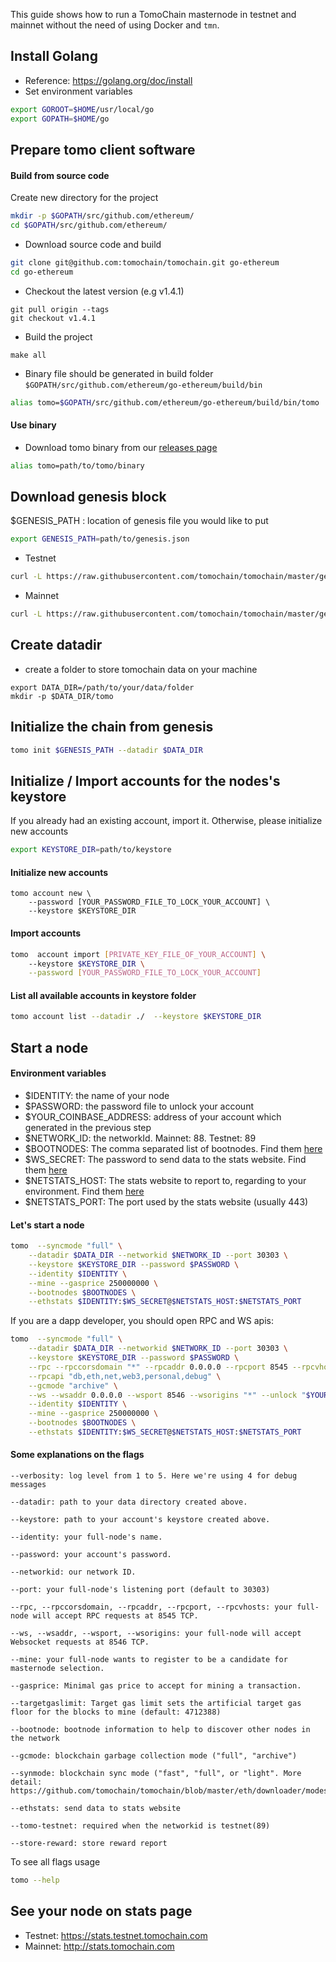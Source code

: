 This guide shows how to run a TomoChain masternode in testnet and 
mainnet without the need of using Docker and `tmn`.


## Install Golang
- Reference: https://golang.org/doc/install
- Set environment variables
  
```bash
export GOROOT=$HOME/usr/local/go
export GOPATH=$HOME/go
```
    
## Prepare tomo client software
#### Build from source code
Create new directory for the project
```bash
mkdir -p $GOPATH/src/github.com/ethereum/
cd $GOPATH/src/github.com/ethereum/
```

- Download source code and build
```bash
git clone git@github.com:tomochain/tomochain.git go-ethereum
cd go-ethereum
```

- Checkout the latest version (e.g v1.4.1)
```
git pull origin --tags
git checkout v1.4.1
```

- Build the project
```
make all
```

- Binary file should be generated in build folder `$GOPATH/src/github.com/ethereum/go-ethereum/build/bin`
```bash
alias tomo=$GOPATH/src/github.com/ethereum/go-ethereum/build/bin/tomo
```

#### Use binary
- Download tomo binary from our [releases page](https://github.com/tomochain/tomochain/releases)

```bash
alias tomo=path/to/tomo/binary
```

## Download genesis block
$GENESIS_PATH : location of genesis file you would like to put
```bash
export GENESIS_PATH=path/to/genesis.json
```
- Testnet
```bash
curl -L https://raw.githubusercontent.com/tomochain/tomochain/master/genesis/testnet.json -o $GENESIS_PATH
```

- Mainnet
```bash
curl -L https://raw.githubusercontent.com/tomochain/tomochain/master/genesis/mainnet.json -o $GENESIS_PATH
```

## Create datadir
- create a folder to store tomochain data on your machine

```
export DATA_DIR=/path/to/your/data/folder
mkdir -p $DATA_DIR/tomo
```
## Initialize the chain from genesis

```bash
tomo init $GENESIS_PATH --datadir $DATA_DIR
```

## Initialize / Import accounts for the nodes's keystore
If you already had an existing account, import it. Otherwise, please initialize new accounts 

```bash
export KEYSTORE_DIR=path/to/keystore
```

#### Initialize new accounts
```
tomo account new \
    --password [YOUR_PASSWORD_FILE_TO_LOCK_YOUR_ACCOUNT] \
    --keystore $KEYSTORE_DIR
```
    
#### Import accounts

```bash
tomo  account import [PRIVATE_KEY_FILE_OF_YOUR_ACCOUNT] \    
    --keystore $KEYSTORE_DIR \
    --password [YOUR_PASSWORD_FILE_TO_LOCK_YOUR_ACCOUNT]
```

#### List all available accounts in keystore folder

```bash
tomo account list --datadir ./  --keystore $KEYSTORE_DIR
```

## Start a node
#### Environment variables
- $IDENTITY: the name of your node
- $PASSWORD: the password file to unlock your account
- $YOUR_COINBASE_ADDRESS: address of your account which generated in the previous step
- $NETWORK_ID: the networkId. Mainnet: 88. Testnet: 89
- $BOOTNODES: The comma separated list of bootnodes. Find them [here](https://docs.tomochain.com/general/networks/)
- $WS_SECRET: The password to send data to the stats website. Find them [here](https://docs.tomochain.com/general/networks/)
- $NETSTATS_HOST: The stats website to report to, regarding to your environment. Find them [here](https://docs.tomochain.com/general/networks/)
- $NETSTATS_PORT: The port used by the stats website (usually 443)
    
#### Let's start a node
```bash
tomo  --syncmode "full" \
    --datadir $DATA_DIR --networkid $NETWORK_ID --port 30303 \
    --keystore $KEYSTORE_DIR --password $PASSWORD \
    --identity $IDENTITY \
    --mine --gasprice 250000000 \
    --bootnodes $BOOTNODES \
    --ethstats $IDENTITY:$WS_SECRET@$NETSTATS_HOST:$NETSTATS_PORT
```

If you are a dapp developer, you should open RPC and WS apis:
```bash
tomo  --syncmode "full" \
    --datadir $DATA_DIR --networkid $NETWORK_ID --port 30303 \
    --keystore $KEYSTORE_DIR --password $PASSWORD \
    --rpc --rpccorsdomain "*" --rpcaddr 0.0.0.0 --rpcport 8545 --rpcvhosts "*" \
    --rpcapi "db,eth,net,web3,personal,debug" \
    --gcmode "archive" \
    --ws --wsaddr 0.0.0.0 --wsport 8546 --wsorigins "*" --unlock "$YOUR_COINBASE_ADDRESS" \
    --identity $IDENTITY \
    --mine --gasprice 250000000 \
    --bootnodes $BOOTNODES \
    --ethstats $IDENTITY:$WS_SECRET@$NETSTATS_HOST:$NETSTATS_PORT
```

#### Some explanations on the flags
   
```
--verbosity: log level from 1 to 5. Here we're using 4 for debug messages
           
--datadir: path to your data directory created above.
           
--keystore: path to your account's keystore created above.
           
--identity: your full-node's name.
           
--password: your account's password.
           
--networkid: our network ID.
           
--port: your full-node's listening port (default to 30303)
           
--rpc, --rpccorsdomain, --rpcaddr, --rpcport, --rpcvhosts: your full-node will accept RPC requests at 8545 TCP.
           
--ws, --wsaddr, --wsport, --wsorigins: your full-node will accept Websocket requests at 8546 TCP.
           
--mine: your full-node wants to register to be a candidate for masternode selection.
           
--gasprice: Minimal gas price to accept for mining a transaction.
           
--targetgaslimit: Target gas limit sets the artificial target gas floor for the blocks to mine (default: 4712388)
           
--bootnode: bootnode information to help to discover other nodes in the network
           
--gcmode: blockchain garbage collection mode ("full", "archive")
           
--synmode: blockchain sync mode ("fast", "full", or "light". More detail: https://github.com/tomochain/tomochain/blob/master/eth/downloader/modes.go#L24)
           
--ethstats: send data to stats website

--tomo-testnet: required when the networkid is testnet(89)

--store-reward: store reward report
```
To see all flags usage
   
```bash
tomo --help
```

## See your node on stats page
- Testnet: https://stats.testnet.tomochain.com
- Mainnet: http://stats.tomochain.com
